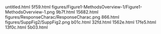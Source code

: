 untitled.html
5f59.html
figures/Figure1-MethodsOverview-1/Figure1-MethodsOverview-1.png
9b7f.html
15682.html
figures/ResponseCharac/ResponseCharac.png
866.html
figures/SuppFig2/SuppFig2.png
b01c.html
32fd.html
1562e.html
17fe5.html
13f0c.html
5b03.html
